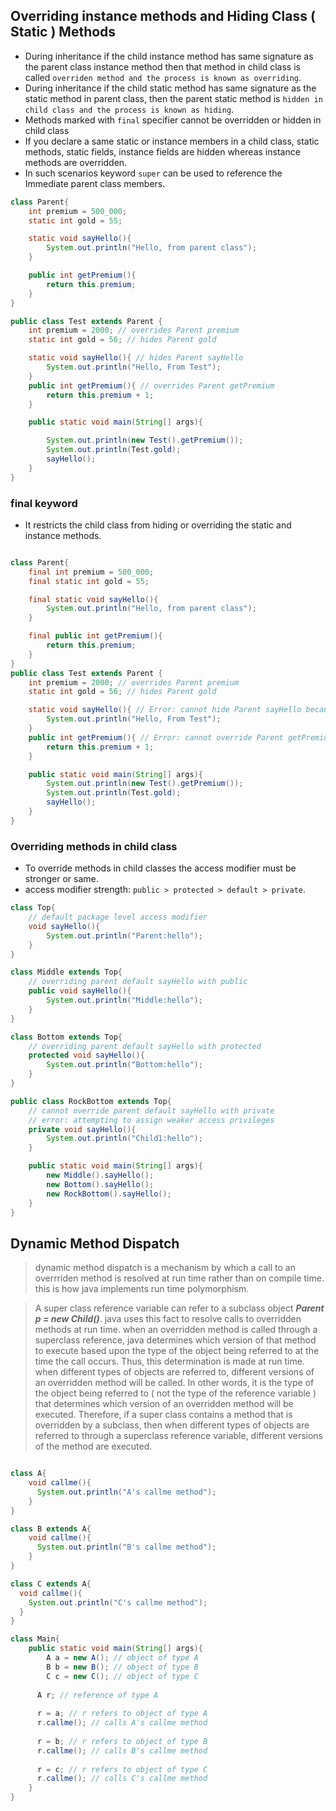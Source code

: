 ## Overriding instance methods and Hiding Class ( Static ) Methods

- During inheritance if the child instance method has same signature as the parent class instance method then
  that method in child class is called `overriden method and the process is known as overriding`.
- During inheritance if the child static method has same signature as the static method in parent class, then
  the parent static method is `hidden in child class and the process is known as hiding`.
- Methods marked with `final` specifier cannot be overridden or hidden in child class
- If you declare a same static or instance members in a child class, static methods, static fields, instance fields
  are hidden whereas instance methods are overridden.
- In such scenarios keyword `super` can be used to reference the Immediate parent class members.

```java
class Parent{
    int premium = 500_000;
    static int gold = 55;

    static void sayHello(){
        System.out.println("Hello, from parent class");
    }

    public int getPremium(){
        return this.premium;
    }
}

public class Test extends Parent {
    int premium = 2000; // overrides Parent premium
    static int gold = 56; // hides Parent gold

    static void sayHello(){ // hides Parent sayHello
        System.out.println("Hello, From Test");
    }
    public int getPremium(){ // overrides Parent getPremium
        return this.premium + 1;
    }

    public static void main(String[] args){

        System.out.println(new Test().getPremium());
        System.out.println(Test.gold);
        sayHello();
    }
}

```

### final keyword 
- It restricts the child class from hiding or overriding the static and instance methods.

```java

class Parent{
    final int premium = 500_000;
    final static int gold = 55;

    final static void sayHello(){
        System.out.println("Hello, from parent class");
    }

    final public int getPremium(){
        return this.premium;
    }
}
public class Test extends Parent {
    int premium = 2000; // overrides Parent premium
    static int gold = 56; // hides Parent gold

    static void sayHello(){ // Error: cannot hide Parent sayHello because it is final
        System.out.println("Hello, From Test");
    }
    public int getPremium(){ // Error: cannot override Parent getPremium because it is final
        return this.premium + 1;
    }

    public static void main(String[] args){
        System.out.println(new Test().getPremium());
        System.out.println(Test.gold);
        sayHello();
    }
}

```
### Overriding methods in child class
- To override methods in child classes the access modifier must be stronger or same.
- access modifier strength: `public > protected > default > private`.

```java
class Top{
    // default package level access modifier
    void sayHello(){
        System.out.println("Parent:hello");
    }
}

class Middle extends Top{
    // overriding parent default sayHello with public
    public void sayHello(){
        System.out.println("Middle:hello");
    }
}

class Bottom extends Top{
    // overriding parent default sayHello with protected
    protected void sayHello(){
        System.out.println("Bottom:hello");
    }
}

public class RockBottom extends Top{
    // cannot override parent default sayHello with private
    // error: attempting to assign weaker access privileges
    private void sayHello(){
        System.out.println("Child1:hello");
    }

    public static void main(String[] args){
        new Middle().sayHello();
        new Bottom().sayHello();
        new RockBottom().sayHello();
    }
}
```

## Dynamic Method Dispatch
> dynamic method dispatch is a mechanism by which a call to an overrriden method is resolved at run time
> rather than on compile time. this is how java implements run time polymorphism.


> A super class reference variable can refer to a subclass object <i><b>Parent p = new Child()</b></i>. java uses this
> fact to resolve calls to overridden methods at run time. when an overridden method is called through a superclass
> reference, java determines which version of that method to execute based upon the type of the object being referred to
> at the time the call occurs. Thus, this determination is made at run time. when different types of objects are referred
> to, different versions of an overridden method will be called. In other words, it is the type of the object being 
> referred to ( not the type of the reference variable ) that determines which version of an overridden method will be
> executed. Therefore, if a super class contains a method that is overridden by a subclass, then when different types
> of objects are referred to through a superclass reference variable, different versions of the method are executed.

```java

class A{
    void callme(){
      System.out.println("A's callme method");
    }
}

class B extends A{
    void callme(){
      System.out.println("B's callme method");
    }
}

class C extends A{
  void callme(){
    System.out.println("C's callme method");
  }
}

class Main{
    public static void main(String[] args){
        A a = new A(); // object of type A
        B b = new B(); // object of type B
        C c = new C(); // object of type C
      
      A r; // reference of type A
      
      r = a; // r refers to object of type A
      r.callme(); // calls A's callme method
      
      r = b; // r refers to object of type B
      r.callme(); // calls B's callme method
      
      r = c; // r refers to object of type C
      r.callme(); // calls C's callme method
    }
}
```